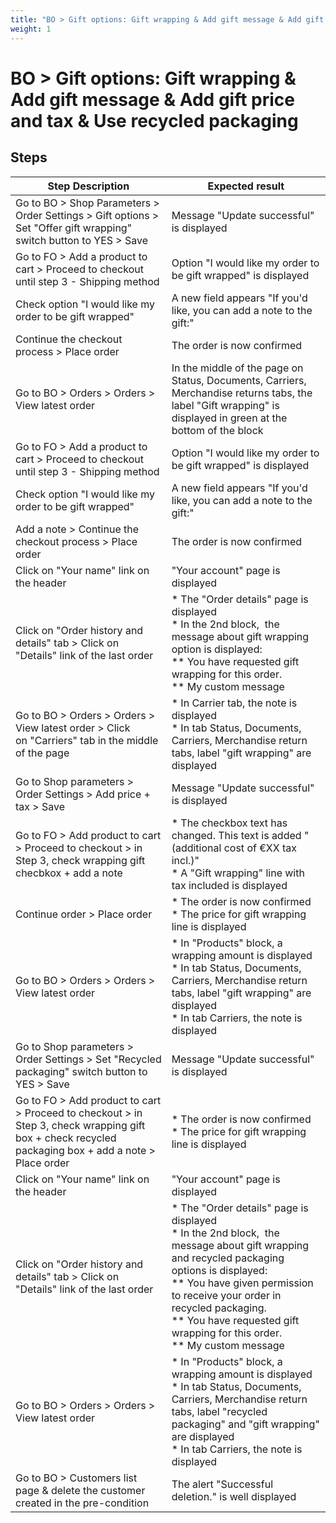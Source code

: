 ```yaml
---
title: "BO > Gift options: Gift wrapping & Add gift message & Add gift price and tax & Use recycled packaging"
weight: 1
---
```


# BO > Gift options: Gift wrapping & Add gift message & Add gift price and tax & Use recycled packaging
## Steps
| Step Description | Expected result |
| ----- | ----- |
| Go to BO > Shop Parameters > Order Settings > Gift options > Set "Offer gift wrapping" switch button to YES > Save | Message "Update successful" is displayed |
| Go to FO > Add a product to cart > Proceed to checkout until step 3 - Shipping method | Option "I would like my order to be gift wrapped" is displayed |
| Check option "I would like my order to be gift wrapped" | A new field appears "If you'd like, you can add a note to the gift:" |
| Continue the checkout process > Place order | The order is now confirmed |
| Go to BO > Orders > Orders > View latest order | In the middle of the page on Status, Documents, Carriers, Merchandise returns tabs, the label "Gift wrapping" is displayed in green at the bottom of the block |
| Go to FO > Add a product to cart > Proceed to checkout until step 3 - Shipping method | Option "I would like my order to be gift wrapped" is displayed |
| Check option "I would like my order to be gift wrapped" | A new field appears "If you'd like, you can add a note to the gift:" |
| Add a note > Continue the checkout process > Place order | The order is now confirmed |
| Click on "Your name" link on the header | "Your account" page is displayed |
| Click on "Order history and details" tab > Click on "Details" link of the last order | * The "Order details" page is displayed<br> * In the 2nd block,  the message about gift wrapping option is displayed:<br> ** You have requested gift wrapping for this order.<br> ** My custom message |
| Go to BO > Orders > Orders > View latest order > Click on "Carriers" tab in the middle of the page | * In Carrier tab, the note is displayed<br> * In tab Status, Documents, Carriers, Merchandise return tabs, label "gift wrapping" are displayed |
| Go to Shop parameters > Order Settings > Add price + tax > Save | Message "Update successful" is displayed |
| Go to FO > Add product to cart > Proceed to checkout > in Step 3, check wrapping gift checbkox + add a note | * The checkbox text has changed. This text is added "(additional cost of €XX tax incl.)"<br> * A "Gift wrapping" line with tax included is displayed |
| Continue order > Place order | * The order is now confirmed<br> * The price for gift wrapping line is displayed |
| Go to BO > Orders > Orders > View latest order | * In "Products" block, a wrapping amount is displayed<br> * In tab Status, Documents, Carriers, Merchandise return tabs, label "gift wrapping" are displayed<br> * In tab Carriers, the note is displayed |
| Go to Shop parameters > Order Settings > Set "Recycled packaging" switch button to YES > Save | Message "Update successful" is displayed |
| Go to FO > Add product to cart > Proceed to checkout > in Step 3, check wrapping gift box + check recycled packaging box + add a note > Place order | * The order is now confirmed<br> * The price for gift wrapping line is displayed |
| Click on "Your name" link on the header | "Your account" page is displayed |
| Click on "Order history and details" tab > Click on "Details" link of the last order | * The "Order details" page is displayed<br> * In the 2nd block,  the message about gift wrapping and recycled packaging options is displayed:<br> ** You have given permission to receive your order in recycled packaging. <br> ** You have requested gift wrapping for this order.<br> ** My custom message |
| Go to BO > Orders > Orders > View latest order | * In "Products" block, a wrapping amount is displayed<br> * In tab Status, Documents, Carriers, Merchandise return tabs, label "recycled packaging" and "gift wrapping" are displayed<br> * In tab Carriers, the note is displayed |
| Go to BO > Customers list page & delete the customer created in the pre-condition | The alert "Successful deletion." is well displayed |
